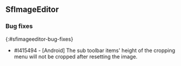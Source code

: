 ## SfImageEditor

### Bug fixes
{:#sfimageeditor-bug-fixes}

* \#I415494 - [Android] The sub toolbar items' height of the cropping menu will not be cropped after resetting the image.